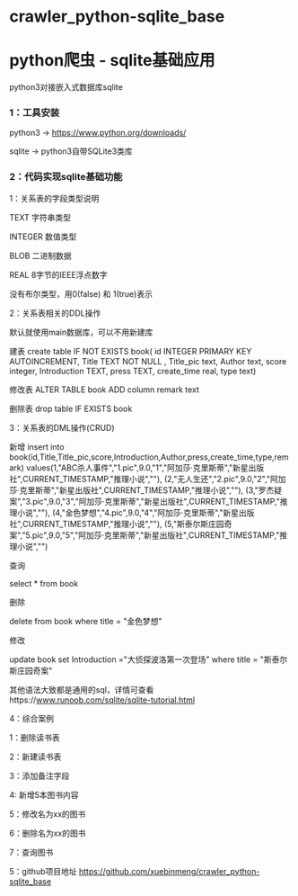 # crawler_python-sqlite_base
python爬虫 - sqlite基础应用
=================================
python3对接嵌入式数据库sqlite

<h3>1：工具安装</h3>

python3 ->  https://www.python.org/downloads/

sqlite ->  python3自带SQLite3类库

<h3>2：代码实现sqlite基础功能</h3>

1：关系表的字段类型说明

TEXT  字符串类型

INTEGER 数值类型

BLOB  二进制数据

REAL  8字节的IEEE浮点数字

没有布尔类型，用0(false) 和 1(true)表示

2：关系表相关的DDL操作

默认就使用main数据库，可以不用新建库

建表
create table IF NOT EXISTS book(
                id INTEGER PRIMARY KEY AUTOINCREMENT,
                Title TEXT NOT NULL ,
                Title_pic text,
                Author text,
                score integer,
                Introduction TEXT,
                press TEXT,
                create_time real,
                type text)


修改表
ALTER TABLE book ADD column remark text

删除表
drop table IF EXISTS book

3：关系表的DML操作(CRUD)

新增
insert into book(id,Title,Title_pic,score,Introduction,Author,press,create_time,type,remark)
                          values(1,"ABC杀人事件","1.pic",9.0,"1","阿加莎·克里斯蒂","新星出版社",CURRENT_TIMESTAMP,"推理小说",""),
                                (2,"无人生还","2.pic",9.0,"2","阿加莎·克里斯蒂","新星出版社",CURRENT_TIMESTAMP,"推理小说",""),
                                (3,"罗杰疑案","3.pic",9.0,"3","阿加莎·克里斯蒂","新星出版社",CURRENT_TIMESTAMP,"推理小说",""),
                                (4,"金色梦想","4.pic",9.0,"4","阿加莎·克里斯蒂","新星出版社",CURRENT_TIMESTAMP,"推理小说",""),
                                (5,"斯泰尔斯庄园奇案","5.pic",9.0,"5","阿加莎·克里斯蒂","新星出版社",CURRENT_TIMESTAMP,"推理小说","")
								
查询

select * from book

删除

delete from book where title = "金色梦想"

修改

update book set Introduction ="大侦探波洛第一次登场"  where title = "斯泰尔斯庄园奇案"

其他语法大致都是通用的sql，详情可查看https://www.runoob.com/sqlite/sqlite-tutorial.html

4：综合案例

1：删除读书表

2：新建读书表

3：添加备注字段

4: 新增5本图书内容 

5：修改名为xx的图书

6：删除名为xx的图书

7：查询图书

5：github项目地址
https://github.com/xuebinmeng/crawler_python-sqlite_base
